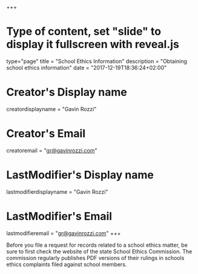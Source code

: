 +++
# Type of content, set "slide" to display it fullscreen with reveal.js
type="page"
title = "School Ethics Information"
description = "Obtaining school ethics information"
date = "2017-12-19T18:36:24+02:00"
# Creator's Display name
creatordisplayname = "Gavin Rozzi"
# Creator's Email
creatoremail = "gr@gavinrozzi.com"
# LastModifier's Display name
lastmodifierdisplayname = "Gavin Rozzi"
# LastModifier's Email
lastmodifieremail = "gr@gavinrozzi.com"
+++

Before you file a request for records related to a school ethics matter, be sure to first check the website of the state School Ethics Commission. The commission regularly publishes PDF versions of their rulings in schools ethics complaints filed against school members.
